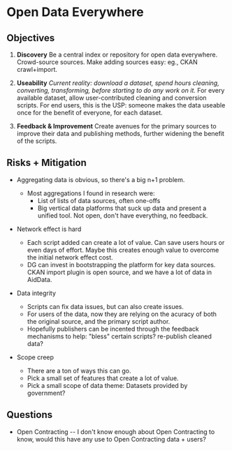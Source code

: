 # Open Data Everywhere


## Objectives

 1. **Discovery**
    Be a central index or repository for open data everywhere. Crowd-source sources. Make adding sources easy: eg., CKAN crawl+import.

 2. **Useability**
    _Current reality: download a dataset, spend hours cleaning, converting, transforming, before starting to do any work on it._
    For every available dataset, allow user-contributed cleaning and conversion scripts. For end users, this is the USP: someone makes the data useable once for the benefit of everyone, for each dataset.

 3. **Feedback & Improvement**
    Create avenues for the primary sources to improve their data and publishing methods, further widening the benefit of the scripts.


## Risks + Mitigation

  * Aggregating data is obvious, so there's a big n+1 problem.
    - Most aggregations I found in research were:
        * List of lists of data sources, often one-offs
        * Big vertical data platforms that suck up data and present a unified tool. Not open, don't have everything, no feedback.

  * Network effect is hard
    - Each script added can create a lot of value. Can save users hours or even days of effort. Maybe this creates enough value to overcome the initial network effect cost.
    - DG can invest in bootstrapping the platform for key data sources. CKAN import plugin is open source, and we have a lot of data in AidData.

  * Data integrity
    - Scripts can fix data issues, but can also create issues.
    - For users of the data, now they are relying on the acuracy of both the original source, and the primary script author.
    - Hopefully publishers can be incented through the feedback mechanisms to help: "bless" certain scripts? re-publish cleaned data?

  * Scope creep
    - There are a ton of ways this can go.
    - Pick a small set of features that create a lot of value.
    - Pick a small scope of data theme: Datasets provided by government?


## Questions

  * Open Contracting -- I don't know enough about Open Contracting to know, would this have any use to Open Contracting data + users?
